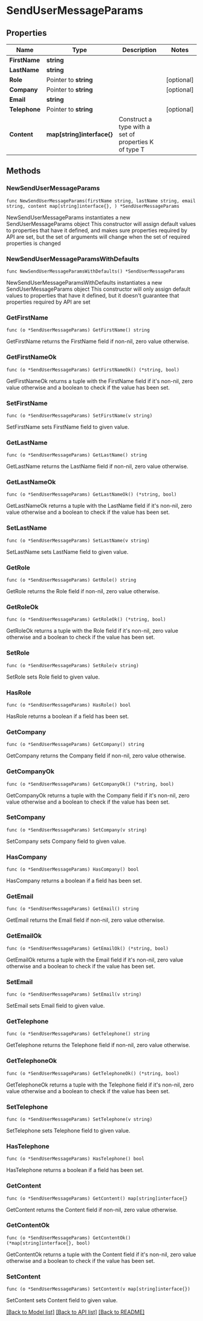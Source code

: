 # SendUserMessageParams

## Properties

Name | Type | Description | Notes
------------ | ------------- | ------------- | -------------
**FirstName** | **string** |  | 
**LastName** | **string** |  | 
**Role** | Pointer to **string** |  | [optional] 
**Company** | Pointer to **string** |  | [optional] 
**Email** | **string** |  | 
**Telephone** | Pointer to **string** |  | [optional] 
**Content** | **map[string]interface{}** | Construct a type with a set of properties K of type T | 

## Methods

### NewSendUserMessageParams

`func NewSendUserMessageParams(firstName string, lastName string, email string, content map[string]interface{}, ) *SendUserMessageParams`

NewSendUserMessageParams instantiates a new SendUserMessageParams object
This constructor will assign default values to properties that have it defined,
and makes sure properties required by API are set, but the set of arguments
will change when the set of required properties is changed

### NewSendUserMessageParamsWithDefaults

`func NewSendUserMessageParamsWithDefaults() *SendUserMessageParams`

NewSendUserMessageParamsWithDefaults instantiates a new SendUserMessageParams object
This constructor will only assign default values to properties that have it defined,
but it doesn't guarantee that properties required by API are set

### GetFirstName

`func (o *SendUserMessageParams) GetFirstName() string`

GetFirstName returns the FirstName field if non-nil, zero value otherwise.

### GetFirstNameOk

`func (o *SendUserMessageParams) GetFirstNameOk() (*string, bool)`

GetFirstNameOk returns a tuple with the FirstName field if it's non-nil, zero value otherwise
and a boolean to check if the value has been set.

### SetFirstName

`func (o *SendUserMessageParams) SetFirstName(v string)`

SetFirstName sets FirstName field to given value.


### GetLastName

`func (o *SendUserMessageParams) GetLastName() string`

GetLastName returns the LastName field if non-nil, zero value otherwise.

### GetLastNameOk

`func (o *SendUserMessageParams) GetLastNameOk() (*string, bool)`

GetLastNameOk returns a tuple with the LastName field if it's non-nil, zero value otherwise
and a boolean to check if the value has been set.

### SetLastName

`func (o *SendUserMessageParams) SetLastName(v string)`

SetLastName sets LastName field to given value.


### GetRole

`func (o *SendUserMessageParams) GetRole() string`

GetRole returns the Role field if non-nil, zero value otherwise.

### GetRoleOk

`func (o *SendUserMessageParams) GetRoleOk() (*string, bool)`

GetRoleOk returns a tuple with the Role field if it's non-nil, zero value otherwise
and a boolean to check if the value has been set.

### SetRole

`func (o *SendUserMessageParams) SetRole(v string)`

SetRole sets Role field to given value.

### HasRole

`func (o *SendUserMessageParams) HasRole() bool`

HasRole returns a boolean if a field has been set.

### GetCompany

`func (o *SendUserMessageParams) GetCompany() string`

GetCompany returns the Company field if non-nil, zero value otherwise.

### GetCompanyOk

`func (o *SendUserMessageParams) GetCompanyOk() (*string, bool)`

GetCompanyOk returns a tuple with the Company field if it's non-nil, zero value otherwise
and a boolean to check if the value has been set.

### SetCompany

`func (o *SendUserMessageParams) SetCompany(v string)`

SetCompany sets Company field to given value.

### HasCompany

`func (o *SendUserMessageParams) HasCompany() bool`

HasCompany returns a boolean if a field has been set.

### GetEmail

`func (o *SendUserMessageParams) GetEmail() string`

GetEmail returns the Email field if non-nil, zero value otherwise.

### GetEmailOk

`func (o *SendUserMessageParams) GetEmailOk() (*string, bool)`

GetEmailOk returns a tuple with the Email field if it's non-nil, zero value otherwise
and a boolean to check if the value has been set.

### SetEmail

`func (o *SendUserMessageParams) SetEmail(v string)`

SetEmail sets Email field to given value.


### GetTelephone

`func (o *SendUserMessageParams) GetTelephone() string`

GetTelephone returns the Telephone field if non-nil, zero value otherwise.

### GetTelephoneOk

`func (o *SendUserMessageParams) GetTelephoneOk() (*string, bool)`

GetTelephoneOk returns a tuple with the Telephone field if it's non-nil, zero value otherwise
and a boolean to check if the value has been set.

### SetTelephone

`func (o *SendUserMessageParams) SetTelephone(v string)`

SetTelephone sets Telephone field to given value.

### HasTelephone

`func (o *SendUserMessageParams) HasTelephone() bool`

HasTelephone returns a boolean if a field has been set.

### GetContent

`func (o *SendUserMessageParams) GetContent() map[string]interface{}`

GetContent returns the Content field if non-nil, zero value otherwise.

### GetContentOk

`func (o *SendUserMessageParams) GetContentOk() (*map[string]interface{}, bool)`

GetContentOk returns a tuple with the Content field if it's non-nil, zero value otherwise
and a boolean to check if the value has been set.

### SetContent

`func (o *SendUserMessageParams) SetContent(v map[string]interface{})`

SetContent sets Content field to given value.



[[Back to Model list]](../README.md#documentation-for-models) [[Back to API list]](../README.md#documentation-for-api-endpoints) [[Back to README]](../README.md)


